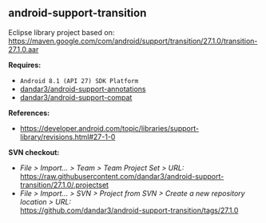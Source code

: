 ## android-support-transition

Eclipse library project based on:<br/>
https://maven.google.com/com/android/support/transition/27.1.0/transition-27.1.0.aar

**Requires:**
- `Android 8.1 (API 27) SDK Platform`
- [dandar3/android-support-annotations](https://github.com/dandar3/android-support-annotations/tree/27.1.0)
- [dandar3/android-support-compat](https://github.com/dandar3/android-support-compat/tree/27.1.0)

**References:**
- https://developer.android.com/topic/libraries/support-library/revisions.html#27-1-0

**SVN checkout:**
- _File > Import... > Team > Team Project Set > URL:_<br/>
  https://raw.githubusercontent.com/dandar3/android-support-transition/27.1.0/.projectset
- _File > Import... > SVN > Project from SVN > Create a new repository location > URL:_<br/> 
  https://github.com/dandar3/android-support-transition/tags/27.1.0